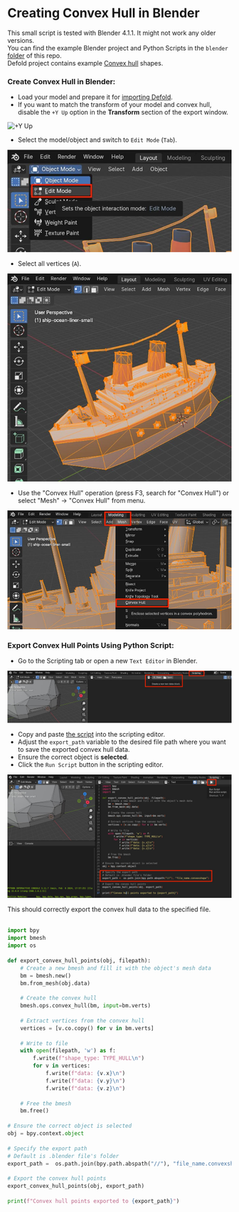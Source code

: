 # Creating Convex Hull in Blender

This small script is tested with Blender 4.1.1. It might not work any older versions.  
You can find the example Blender project and Python Scripts in the `blender` [folder](https://github.com/selimanac/defold-blender-convexhull/tree/main/blender) of this repo.  
Defold project contains example [Convex hull](https://defold.com/manuals/physics-shapes/#convex-hull-shape) shapes.  


### Create Convex Hull in Blender:
- Load your model and prepare it for [importing Defold](https://defold.com/manuals/importing-models/#using-a-model).   
- If you want to match the transform of your model and convex hull, disable the `+Y Up` option in the **Transform** section of the export window.

![+Y Up](/.github/6.jpg?raw=true)

- Select the model/object and switch to `Edit Mode` (`Tab`).  

![Edit Mode](/.github/1.jpg?raw=true)

- Select all vertices (`A`).    

![Select all vertices](/.github/2.jpg?raw=true)

- Use the "Convex Hull" operation (press F3, search for "Convex Hull") or select "Mesh" -> "Convex Hull" from menu.   

![Convex Hull](/.github/3.jpg?raw=true)

### Export Convex Hull Points Using Python Script:

- Go to the Scripting tab or open a new `Text Editor` in Blender.  

![Text Editor](/.github/4.jpg?raw=true)


- Copy and paste [the script](https://github.com/selimanac/defold-blender-convexhull/blob/main/blender/convexshape.py) into the scripting editor.   
- Adjust the `export_path` variable to the desired file path where you want to save the exported convex hull data.   
- Ensure the correct object is **selected**.     
- Click the `Run Script` button in the scripting editor.  

![Run Scrip](/.github/5.jpg?raw=true)

This should correctly export the convex hull data to the specified file.  

```python

import bpy
import bmesh
import os

def export_convex_hull_points(obj, filepath):
    # Create a new bmesh and fill it with the object's mesh data
    bm = bmesh.new()
    bm.from_mesh(obj.data)

    # Create the convex hull
    bmesh.ops.convex_hull(bm, input=bm.verts)

    # Extract vertices from the convex hull
    vertices = [v.co.copy() for v in bm.verts]

    # Write to file
    with open(filepath, 'w') as f:
        f.write(f"shape_type: TYPE_HULL\n")
        for v in vertices:
            f.write(f"data: {v.x}\n")
            f.write(f"data: {v.y}\n")
            f.write(f"data: {v.z}\n")

    # Free the bmesh
    bm.free()

# Ensure the correct object is selected
obj = bpy.context.object

# Specify the export path
# Default is .blender file's folder
export_path =  os.path.join(bpy.path.abspath("//"), "file_name.convexshape")

# Export the convex hull points
export_convex_hull_points(obj, export_path)

print(f"Convex hull points exported to {export_path}")


```
